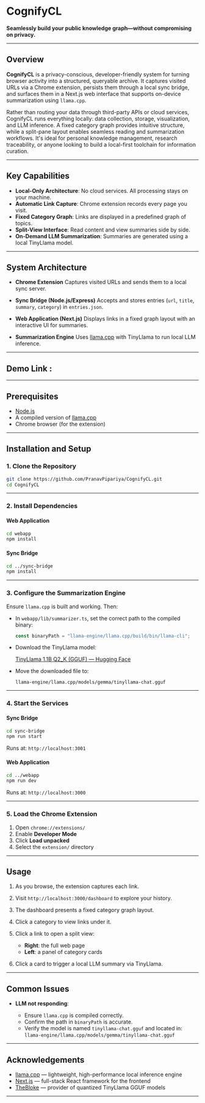 # CognifyCL


**Seamlessly build your public knowledge graph—without compromising on privacy.**

---

## Overview

**CognifyCL** is a privacy-conscious, developer-friendly system for turning browser activity into a structured, queryable archive. It captures visited URLs via a Chrome extension, persists them through a local sync bridge, and surfaces them in a Next.js web interface that supports on-device summarization using `llama.cpp`.

Rather than routing your data through third-party APIs or cloud services, CognifyCL runs everything locally: data collection, storage, visualization, and LLM inference. A fixed category graph provides intuitive structure, while a split-pane layout enables seamless reading and summarization workflows. It's ideal for personal knowledge management, research traceability, or anyone looking to build a local-first toolchain for information curation.

---

## Key Capabilities

* **Local-Only Architecture**: No cloud services. All processing stays on your machine.
* **Automatic Link Capture**: Chrome extension records every page you visit.
* **Fixed Category Graph**: Links are displayed in a predefined graph of topics.
* **Split-View Interface**: Read content and view summaries side by side.
* **On-Demand LLM Summarization**: Summaries are generated using a local TinyLlama model.

---

## System Architecture

* **Chrome Extension**
  Captures visited URLs and sends them to a local sync server.

* **Sync Bridge (Node.js/Express)**
  Accepts and stores entries (`url`, `title`, `summary`, `category`) in `entries.json`.

* **Web Application (Next.js)**
  Displays links in a fixed graph layout with an interactive UI for summaries.

* **Summarization Engine**
  Uses [llama.cpp](https://github.com/ggerganov/llama.cpp) with TinyLlama to run local LLM inference.

---

## Demo Link :



---

## Prerequisites

* [Node.js](https://nodejs.org/)
* A compiled version of [llama.cpp](https://github.com/ggerganov/llama.cpp)
* Chrome browser (for the extension)

---

## Installation and Setup

### 1. Clone the Repository

```bash
git clone https://github.com/PranavPipariya/CognifyCL.git
cd CognifyCL
```

---

### 2. Install Dependencies

#### Web Application

```bash
cd webapp
npm install
```

#### Sync Bridge

```bash
cd ../sync-bridge
npm install
```

---

### 3. Configure the Summarization Engine

Ensure `llama.cpp` is built and working. Then:

* In `webapp/lib/summarizer.ts`, set the correct path to the compiled binary:

  ```ts
  const binaryPath = "llama-engine/llama.cpp/build/bin/llama-cli";
  ```

* Download the TinyLlama model:

  [TinyLlama 1.1B Q2\_K (GGUF) — Hugging Face](https://huggingface.co/TheBloke/TinyLlama-1.1B-Chat-v1.0-GGUF/blob/main/tinyllama-1.1b-chat-v1.0.Q2_K.gguf)

* Move the downloaded file to:

  ```
  llama-engine/llama.cpp/models/gemma/tinyllama-chat.gguf
  ```

---

### 4. Start the Services

#### Sync Bridge

```bash
cd sync-bridge
npm run start
```

Runs at: `http://localhost:3001`

#### Web Application

```bash
cd ../webapp
npm run dev
```

Runs at: `http://localhost:3000`

---

### 5. Load the Chrome Extension

1. Open `chrome://extensions/`
2. Enable **Developer Mode**
3. Click **Load unpacked**
4. Select the `extension/` directory

---

## Usage

1. As you browse, the extension captures each link.
2. Visit `http://localhost:3000/dashboard` to explore your history.
3. The dashboard presents a fixed category graph layout.
4. Click a category to view links under it.
5. Click a link to open a split view:

   * **Right**: the full web page
   * **Left**: a panel of category cards
6. Click a card to trigger a local LLM summary via TinyLlama.

---

## Common Issues

* **LLM not responding**:

  * Ensure `llama.cpp` is compiled correctly.
  * Confirm the path in `binaryPath` is accurate.
  * Verify the model is named `tinyllama-chat.gguf` and located in:
    `llama-engine/llama.cpp/models/gemma/tinyllama-chat.gguf`

---

## Acknowledgements

* [llama.cpp](https://github.com/ggerganov/llama.cpp) — lightweight, high-performance local inference engine
* [Next.js](https://nextjs.org) — full-stack React framework for the frontend
* [TheBloke](https://huggingface.co/TheBloke) — provider of quantized TinyLlama GGUF models

---
